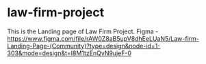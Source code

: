 # law-firm-project
This is the Landing page of Law Firm Project.
Figma - https://www.figma.com/file/rAW0Z8aB5upV8dhEeLUaN5/Law-firm-Landing-Page-(Community)?type=design&node-id=1-303&mode=design&t=I8M1tzEnQvN9ujeF-0
